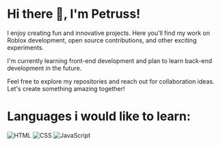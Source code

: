 # Hi there 👋, I'm Petruss!

I enjoy creating fun and innovative projects. Here you'll find my work on Roblox development, open source contributions, and other exciting experiments.

I'm currently learning front-end development and plan to learn back-end development in the future.

Feel free to explore my repositories and reach out for collaboration ideas. Let's create something amazing together!


# Languages i would like to learn: 
![HTML](https://img.shields.io/badge/HTML-5-orange)
![CSS](https://img.shields.io/badge/CSS-3-blue)
![JavaScript](https://img.shields.io/badge/JavaScript-ES6-yellow)
